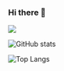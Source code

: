 ### Hi there 👋

![](https://visitor-badge.laobi.icu/badge?page_id=argatu)

<!-- ![](https://img.shields.io/github/stars/argatu?color=27A599)
![](https://img.shields.io/github/followers/argatu?color=E07A5F)
![](https://komarev.com/ghpvc/?username=argatu&label=views&color=3d405b)

[![GitHub Streak](https://github-readme-streak-stats.herokuapp.com?user=argatu&theme=dark&ring=FE7D37&currStreakLabel=FE7D37&fire=FE7D37)](https://git.io/streak-stats) -->


![GitHub stats](https://github-readme-stats.vercel.app/api?username=argatu&show_icons=true&theme=tokyonight&count_private=true)

![Top Langs](https://github-readme-stats.vercel.app/api/top-langs/?username=argatu&theme=tokyonight&count_private=true&layout=compact)

